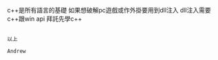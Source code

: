 c++是所有語言的基礎
如果想破解pc遊戲或作外掛要用到dll注入
dll注入需要c++跟win api
拜託先學c++






                                                                                   以上
                                                                                   Andrew
                                                                                   
